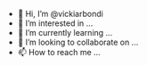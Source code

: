 - 👋 Hi, I’m @vickiarbondi
- 👀 I’m interested in ...
- 🌱 I’m currently learning ...
- 💞️ I’m looking to collaborate on ...
- 📫 How to reach me ...

<!---
vickiarbondi/vickiarbondi is a ✨ special ✨ repository because its `README.md` (this file) appears on your GitHub profile.
You can click the Preview link to take a look at your changes.
--->

